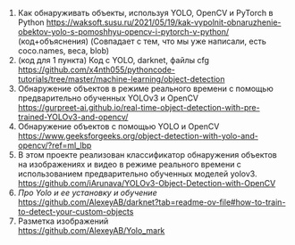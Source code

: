 1) Как обнаруживать объекты, используя YOLO, OpenCV и PyTorch в Python
https://waksoft.susu.ru/2021/05/19/kak-vypolnit-obnaruzhenie-obektov-yolo-s-pomoshhyu-opencv-i-pytorch-v-python/
(код+объяснения) (Совпадает с тем, что мы уже написали, есть coco.names, веса, blob)
2) (код для 1 пункта) Код с YOLO, darknet, файлы cfg  
https://github.com/x4nth055/pythoncode-tutorials/tree/master/machine-learning/object-detection  
3) Обнаружение объектов в режиме реального времени с помощью предварительно обученных YOLOv3 и OpenCV  
https://gurpreet-ai.github.io/real-time-object-detection-with-pre-trained-YOLOv3-and-opencv/  
4) Обнаружение объектов с помощью YOLO и OpenCV  
https://www.geeksforgeeks.org/object-detection-with-yolo-and-opencv/?ref=ml_lbp  
5) В этом проекте реализован классификатор обнаружения объектов на изображениях и видео в режиме реального времени с использованием предварительно обученных моделей yolov3.  
https://github.com/iArunava/YOLOv3-Object-Detection-with-OpenCV
6) *Про Yolo и ее установку и обучение*  
https://github.com/AlexeyAB/darknet?tab=readme-ov-file#how-to-train-to-detect-your-custom-objects
7) Разметка изображений  
https://github.com/AlexeyAB/Yolo_mark  
